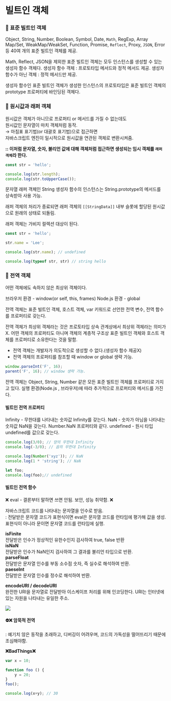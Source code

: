 # 빌트인 객체

### 📌 표준 빌트인 객체
Object, String, Number, Boolean, Symbol, Date, `Math`, RegExp, Array<br>
Map/Set, WeakMap/WeakSet, Function, Promise, `Reflect`, Proxy, `JSON`, Error<br>
등 40여 개의 표준 빌트인 객체를 제공.

Math, Reflect, JSON을 제외한 표준 빌트인 객체는 모두 인스턴스를 생성할 수 있는 생성자 함수 객체다.
생성자 함수 객체 : 프로토타입 메서드와 정적 메서드 제공.
생성자 함수가 아닌 객체 : 정적 메서드만 제공.

생성자 함수인 표준 빌트인 객체가 생성한 인스턴스의 프로토타입은 표준 빌트인 객체의 prototype 프로퍼티에 바인딩된 객체다.


### 📌 원시값과 래퍼 객체

원시값은 객체가 아니므로 프로퍼티 or 메서드를 가질 수 없는데도 <br>
원시값인 문자열이 마치 객체처럼 동작.<br>
→ 마침표 표기법(or 대괄호 표기법)으로 접근하면 <br>
자바스크립트 엔진이 일시적으로 원시값을 연관된 객체로 변환시켜줌. 

**:: 이처럼 문자열, 숫자, 불리언 값에 대해 객체처럼 접근하면 생성되는 임시 객체를 `래퍼 객체`라 한다.**
```js
const str = 'hello';

console.log(str.length);
console.log(str.toUpperCase());
```
문자열 래퍼 객체인 String 생성자 함수의 인스턴스는 String.prototype의 메서드를 상속받아 사용 가능.

래퍼 객체의 처리가 종료되면 래퍼 객체의 `[[StringData]]` 내부 슬롯에 할당된 원시값으로 원래의 상태로 되돌림.

래퍼 객체는 가비지 컬렉션 대상이 된다.
```js
const str = 'hello';

str.name = 'Lee';

console.log(str.name); // undefined

console.log(typeof str, str) // string hello
```
### 📌 전역 객체
어떤 객체에도 속하지 않은 최상위 객체이다.

브라우저 환경 - window(or self, this, frames)
Node.js 환경 - global

전역 객체는 표준 빌트인 객체, 호스트 객체, var 키워드로 선언한 전역 변수, 전역 함수를 프로퍼티로 갖는다.

전역 객체가 최상위 객체라는 것은 프로토타입 상속 관계상에서 최상위 객체라는 의미가 X.
어떤 객체의 프로퍼티도 아니며 객체의 계층적 구조상 표준 빌트인 객체와 호스트 객체를 프로퍼티로 소유한다는 것을 말함.

- 전역 객체는 개발자가 의도적으로 생성할 수 없다.(생성자 함수 제공X)
- 전역 객체의 프로퍼티를 참조할 때 window or global 생략 가능.

```js
window.parseInt('F', 16);
parent('F', 16); // window 생략 가능.
```
전역 객체는 Object, String, Number 같은 모든 표준 빌트인 객체를 프로퍼티로 가지고 있다.
실행 환경(Node.js , 브라우저)에 따라 추가적으로 프로퍼티와 메서드를 가진다.

#### 빌트인 전역 프로퍼티
Infinity - 무한대를 나타내는 숫자값 Infinity를 갖는다.
NaN - 숫자가 아님을 나타내는 숫자값 NaN을 갖는다. Number.NaN 프로퍼티와 같다.
undefined - 원시 타입 undefined를 값으로 갖는다.
```js
console.log(3/0); // 양의 무한대 Infinity
console.log(-3/0); // 음의 무한대 Infinity

console.log(Number('xyz')); // NaN
console.log(1 * 'string'); // NaN

let foo;
console.log(foo);// undefined
```

#### 빌트인 전역 함수
❌ eval - 결론부터 말하면 쓰면 안됨. 보안, 성능 취약함. ❌

자바스크립트 코드를 나타내는 문자열을 인수로 받음.<br>
: 전달받은 문자열 코드가 표현식이면 eval은 문자열 코드를 런타임에 평가해 값을 생성.
표현식이 아니라 문이면 문자열 코드를 런타임에 실행.

**isFinite**<br>
전달받은 인수가 정상적인 유한수인지 검사하여 true, false 반환<br>
**isNaN**<br>
전달받은 인수가 NaN인지 검사하여 그 결과를 불리언 타입으로 반환.<br>
**parseFloat**<br>
전달받은 문자열 인수를 부동 소수점 숫자, 즉 실수로 해석하여 반환.<br>
**paeseInt**<br>
전달받은 문자열 인수를 정수로 해석하여 반환.

**encodeURI / decodeURI**<br>
완전한 URI을 문자열로 전달받아 이스케이프 처리를 위해 인코딩한다.
URI는 인터넷에 있는 자원을 나타내는 유일한 주소.

![](https://velog.velcdn.com/images/next-react/post/087824ed-142f-4ab3-be51-6950ffecae93/image.png)




#### ⛔️❌ 암묵적 전역
: 예기치 않은 동작을 초래하고, 디버깅이 어려우며, 코드의 가독성을 떨어뜨리기 때문에 조심해야함.

**❌BadThings❌**
```js
var x = 10;

function foo () {
    y = 20;
}
foo();

console.log(x+y); // 30
```
